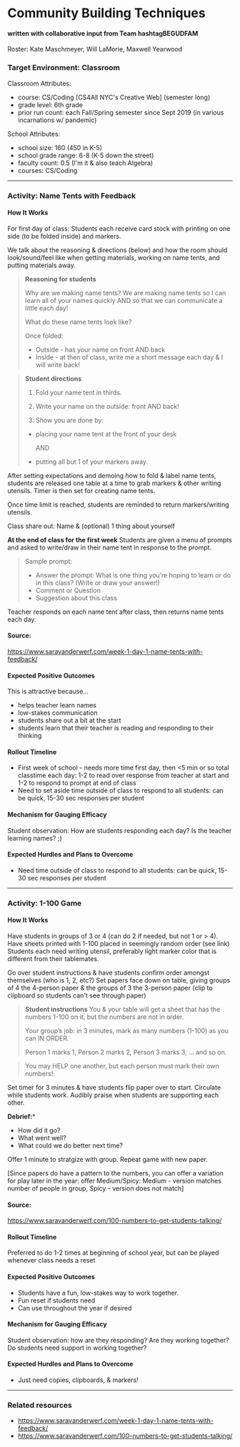 # Community Building Techniques

#### written with collaborative input from Team hashtagBEGUDFAM
Roster: Kate Maschmeyer, Will LaMorie, Maxwell Yearwood

### Target Environment: Classroom
Classroom Attributes:
* course: CS/Coding [CS4All NYC's Creative Web] (semester long)
* grade level: 6th grade
* prior run count:  each Fall/Spring semester since Sept 2019 (in various incarnations w/ pandemic)

School Attributes:
* school size: 160 (450 in K-5)
* school grade range: 6-8 (K-5 down the street) 
* faculty count: 0.5 (I'm it & also teach Algebra)
* courses: CS/Coding

* * *

### Activity: Name Tents with Feedback

#### How It Works
For first day of class:
Students each receive card stock with printing on one side (to be folded inside) and markers.

We talk about the reasoning & directions (below) and how the room should look/sound/feel like when getting materials, working on name tents, and putting materials away.  
> **Reasoning for students**
>
> Why are we making name tents?
We are making name tents so I can learn all of your names quickly AND so that we can communicate a little each day!
>
> What do these name tents look like?
>
> Once folded:
> * Outside - has your name on front AND back
> * Inside - at then of class, write me a short message each day & I will write back!


> **Student directions**
> 1. Fold your name tent in thirds.
>
>2. Write your name on the outside: front AND back!
>
> 3. Show you are done by:
> * placing your name tent at the front of your desk
>
>   AND
> * putting all but 1 of your markers away.

After setting expectations and demoing how to fold & label name tents, students are released one table at a time to grab markers & other writing utensils.  Timer is then set for creating name tents.

Once time limit is reached, students are reminded to return markers/writing utensils.  

Class share out: Name & (optional) 1 thing about yourself

**At the end of class for the first week**
Students are given a menu of prompts and asked to write/draw in their name tent in response to the prompt.

> Sample prompt:
> * Answer the prompt:  What is one thing you’re hoping to learn or do in this class?  (Write or draw your answer!)
> * Comment or Question
> * Suggestion about this class

Teacher responds on each name tent after class, then returns name tents each day.

#### Source: 
https://www.saravanderwerf.com/week-1-day-1-name-tents-with-feedback/


#### Expected Positive Outcomes
This is attractive because...
* helps teacher learn names
* low-stakes communication
* students share out a bit at the start
* students learn that their teacher is reading and responding to their thinking

#### Rollout Timeline
* First week of school - needs more time first day, then <5 min or so total classtime each day: 1-2 to read over response from teacher at start and 1-2 to respond to prompt at end of class
* Need to set aside time outside of class to respond to all students: can be quick, 15-30 sec responses per student

#### Mechanism for Gauging Efficacy
Student observation: How are students responding each day?
Is the teacher learning names? ;)

#### Expected Hurdles and Plans to Overcome
* Need time outside of class to respond to all students: can be quick, 15-30 sec responses per student

* * *
### Activity: 1-100 Game

#### How It Works
Have students in groups of 3 or 4 (can do 2 if needed, but not 1 or > 4).
Have sheets printed with 1-100 placed in seemingly random order (see link)
Students each need writing utensil, preferably light marker color that is different from their tablemates.

Go over student instructions & have students confirm order amongst themselves (who is 1, 2, etc?)  Set papers face down on table, giving groups of 4 the 4-person paper & the groups of 3 the 3-person paper (clip to clipboard so students can't see through paper)

>**Student instructions**
>You & your table will get a sheet that has the numbers 1-100 on it, but the numbers are not in order.
>
>Your group’s job:  in 3 minutes, mark as many numbers (1-100) as you can IN ORDER.   
>
> Person 1 marks 1, 
> Person 2 marks 2, 
> Person 3 marks 3, …  and so on.  

> You may HELP one another, but each person must mark their own numbers!

Set timer for 3 minutes & have students flip paper over to start.  Circulate while students work.  Audibly praise when students are supporting each other.

**Debrief:***
* How did it go?
* What went well?
* What could we do better next time?

Offer 1 minute to stratgize with group.  Repeat game with new paper.

[Since papers do have a pattern to the numbers, you can offer a variation for play later in the year: offer Medium/Spicy: Medium - version matches number of people in group, Spicy - version does not match]

#### Source: 
https://www.saravanderwerf.com/100-numbers-to-get-students-talking/

#### Rollout Timeline
Preferred to do 1-2 times at beginning of school year, but can be played whenever class needs a reset

#### Expected Positive Outcomes
* Students have a fun, low-stakes way to work together.  
* Fun reset if students need
* Can use throughout the year if desired

#### Mechanism for Gauging Efficacy
Student observation: how are they responding?  Are they working together?  Do students need support in working together? 

#### Expected Hurdles and Plans to Overcome
* Just need copies, clipboards, & markers!


* * *

### Related resources
* https://www.saravanderwerf.com/week-1-day-1-name-tents-with-feedback/
* https://www.saravanderwerf.com/100-numbers-to-get-students-talking/